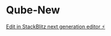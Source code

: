 # Qube-New

[Edit in StackBlitz next generation editor ⚡️](https://stackblitz.com/~/github.com/ElderTask/Qube-New)
